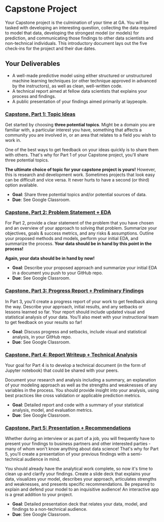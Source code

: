 # Capstone Project

Your Capstone project is the culmination of your time at GA. You will be tasked with developing an interesting question, collecting the data required to model that data, developing the strongest model (or models) for prediction, and communicating those findings to other data scientists and non-technical individuals. This introductory document lays out the five check-ins for the project and their due dates.

## Your Deliverables

- A well-made predictive model using either structured or unstructured machine learning techniques (or other technique approved in advanced by the instructors), as well as clean, well-written code.
- A technical report aimed at fellow data scientists that explains your process and findings.
- A public presentation of your findings aimed primarily at laypeople.

### **[Capstone, Part 1: Topic Ideas](./part_01/)**

Get started by choosing **three potential topics**. Might be a domain you are familiar with, a particular interest you have, something that affects a community you are involved in, or an area that relates to a field you wish to work in.

One of the best ways to get feedback on your ideas quickly is to share them with others. That's why for Part 1 of your Capstone project, you'll share three potential topics.

**The ultimate choice of topic for your capstone project is yours!** However, this is research and development work. Sometimes projects that look easy can be difficult and vice versa. It never hurts to have a second (or third) option available.

- **Goal**: Share three potential topics and/or potential sources of data.
- **Due**: See Google Classroom.

### **[Capstone, Part 2: Problem Statement + EDA](./part_02/)**

For Part 2, provide a clear statement of the problem that you have chosen and an overview of your approach to solving that problem. Summarize your objectives, goals & success metrics, and any risks & assumptions. Outline your proposed methods and models, perform your initial EDA, and summarize the process. **Your data should be in hand by this point in the process!**

**Again, your data should be in hand by now!**

- **Goal**: Describe your proposed approach and summarize your initial EDA in a document you push to your GitHub repo.
- **Due**: See Google Classroom.

### **[Capstone, Part 3: Progress Report + Preliminary Findings](./part_03/)**

In Part 3, you'll create a progress report of your work to get feedback along the way. Describe your approach, initial results, and any setbacks or lessons learned so far. Your report should include updated visual and statistical analysis of your data. You’ll also meet with your instructional team to get feedback on your results so far!

- **Goal**: Discuss progress and setbacks, include visual and statistical analysis, in your GitHub repo.
- **Due**: See Google Classroom.

### **[Capstone, Part 4: Report Writeup + Technical Analysis](./part_04/)**

Your goal for Part 4 is to develop a technical document (in the form of Jupyter notebook) that could be shared with your peers.

Document your research and analysis including a summary, an explanation of your modeling approach as well as the strengths and weaknesses of any variables in the process. You should provide insight into your analysis, using best practices like cross validation or applicable prediction metrics.

- **Goal**: Detailed report and code with a summary of your statistical analysis, model, and evaluation metrics.
- **Due**: See Google Classroom.

### **[Capstone, Part 5: Presentation + Recommendations](./part_05/)**

Whether during an interview or as part of a job, you will frequently have to present your findings to business partners and other interested parties - many of whom won't know anything about data science! That's why for Part 5, you'll create a presentation of your previous findings with a semi-technical audience in mind.

You should already have the analytical work complete, so now it's time to clean up and clarify your findings. Create a slide deck that explains your data, visualizes your model, describes your approach, articulates strengths and weaknesses, and presents specific recommendations. Be prepared to explain and defend your model to an inquisitive audience! An interactive app is a great addition to your project.

- **Goal**: Detailed presentation deck that relates your data, model, and findings to a non-technical audience.
- **Due**: See Google Classroom.
